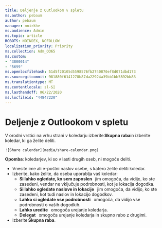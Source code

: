 ```yaml
---
title: Deljenje z Outlookom v spletu
ms.author: pebaum
author: pebaum
manager: mnirkhe
ms.audience: Admin
ms.topic: article
ROBOTS: NOINDEX, NOFOLLOW
localization_priority: Priority
ms.collection: Adm_O365
ms.custom:
- "3800014"
- "5699"
ms.openlocfilehash: 51d5f20105d5598576fb2740070ef8d071dbd173
ms.sourcegitcommit: 981880f6141278b87da22924a39bb1bb5892bb83
ms.translationtype: MT
ms.contentlocale: sl-SI
ms.lasthandoff: 06/22/2020
ms.locfileid: "44847220"
---
```

# <a name="sharing-with-outlook-on-the-web"></a>Deljenje z Outlookom v spletu

V orodni vrstici na vrhu strani v koledarju izberite **Skupna raba**in izberite koledar, ki ga želite deliti.

    ![Share calendar](media/share-calendar.png)

**Opomba**: koledarjev, ki so v lasti drugih oseb, ni mogoče deliti.

- Vnesite ime ali e-poštni naslov osebe, s katero želite deliti koledar.
- Izberite, kako želite, da oseba uporablja vaš koledar:
    - **Si lahko ogledate, ko sem zaposlen**   jim omogoča, da vidijo, ko ste zasedeni, vendar ne vključuje podrobnosti, kot je lokacija dogodka.
    - **Si lahko ogledate naslove in lokacije**   jim omogoča, da vidijo, ko ste zasedeni, kot tudi naslov in lokacijo dogodkov.
    - **Lahko si ogledate vse podrobnosti**   omogoča, da vidijo vse podrobnosti o vaših dogodkih.
    - **Lahko uredite**   omogoča urejanje koledarja.
    - **Delegat**   omogoča urejanje koledarja in skupno rabo z drugimi.
- Izberite **Skupna raba**.
